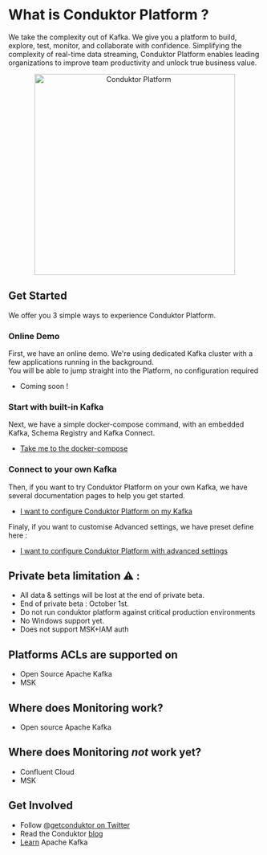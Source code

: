 # What is Conduktor Platform ?

We take the complexity out of Kafka. We give you a platform to build, explore, test, monitor, and collaborate with confidence. 
Simplifying the complexity of real-time data streaming, Conduktor Platform enables leading organizations to improve team productivity and unlock true business value.
<p align="center">
  <a href="https://www.conduktor.io">
    <img src="https://staging.conduktor.io/images/hero/explorer1.png" alt="Conduktor Platform" height="400"/>
  </a>
</p>

## Get Started
We offer you 3 simple ways to experience Conduktor Platform.

### Online Demo

First, we have an online demo. We're using dedicated Kafka cluster with a few applications running in the background.  
You will be able to jump straight into the Platform, no configuration required  
- Coming soon !

### Start with built-in Kafka 

Next, we have a simple docker-compose command, with an embedded Kafka, Schema Registry and Kafka Connect.  
- [Take me to the docker-compose](/example-local)

### Connect to your own Kafka 

Then, if you want to try Conduktor Platform on your own Kafka, 
we have several documentation pages to help you get started.
- [I want to configure Conduktor Platform on my Kafka](./doc/Custom.md)
  
Finaly, if you want to customise Advanced settings, we have preset define here :
- [I want to configure Conduktor Platform with advanced settings](./doc/Advanced_settings.md)


## Private beta limitation ⚠️ : 
* All data & settings will be lost at the end of private beta.
* End of private beta : October 1st.
* Do not run conduktor platform against critical production environments
* No Windows support yet.
* Does not support MSK+IAM auth

## Platforms ACLs are supported on
* Open Source Apache Kafka
* MSK

## Where does Monitoring work?
* Open source Apache Kafka 

## Where does Monitoring _not_ work yet?
* Confluent Cloud
* MSK

## Get Involved
* Follow <a href="https://twitter.com/getconduktor">@getconduktor on Twitter</a>
* Read the Conduktor <a href="https://www.conduktor.io/blog">blog</a>
* <a href="https://www.conduktor.io/kafka">Learn</a> Apache Kafka
